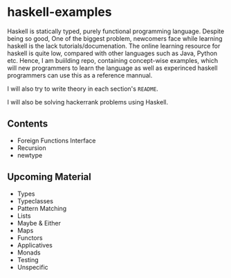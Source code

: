 # haskell-examples

Haskell is statically typed, purely functional programming language. Despite being so good, One of the biggest problem, newcomers face while learning haskell is the lack tutorials/documenation. The online learning resource for haskell is quite low, compared with other languages such as Java, Python etc. Hence, I am buiilding repo, containing concept-wise examples, which will new programmers to learn the language as well as experinced haskell programmers can use this as a reference mannual.

I will also try to write theory in each section's `README`.

I will also be solving hackerrank problems using Haskell.

## Contents
 - Foreign Functions Interface
 - Recursion
 - newtype

## Upcoming Material
- Types
- Typeclasses
- Pattern Matching
- Lists
- Maybe & Either
- Maps
- Functors
- Applicatives
- Monads
- Testing
- Unspecific
